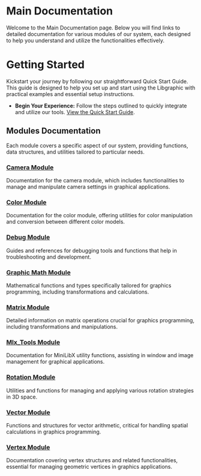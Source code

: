 # Main Documentation

Welcome to the Main Documentation page. Below you will find links to detailed documentation for various modules of our system, each designed to help you understand and utilize the functionalities effectively.

# Getting Started

Kickstart your journey by following our straightforward Quick Start Guide. This guide is designed to help you set up and start using the Libgraphic with practical examples and essential setup instructions.

- **Begin Your Experience:** Follow the steps outlined to quickly integrate and utilize our tools. [View the Quick Start Guide](./quick_start/quick_start.md).

## Modules Documentation

Each module covers a specific aspect of our system, providing functions, data structures, and utilities tailored to particular needs.

### [Camera Module](./camera/camera-doc.md)
Documentation for the camera module, which includes functionalities to manage and manipulate camera settings in graphical applications.

### [Color Module](./color/color-doc.md)
Documentation for the color module, offering utilities for color manipulation and conversion between different color models.

### [Debug Module](./debug/debug-doc.md)
Guides and references for debugging tools and functions that help in troubleshooting and development.

### [Graphic Math Module](./graphic_math/g_math-doc.md)
Mathematical functions and types specifically tailored for graphics programming, including transformations and calculations.

### [Matrix Module](./matrix/matrix-doc.md)
Detailed information on matrix operations crucial for graphics programming, including transformations and manipulations.

### [Mlx_Tools Module](./mlx_tools/mlx-tools-doc.md)
Documentation for MiniLibX utility functions, assisting in window and image management for graphical applications.

### [Rotation Module](./rotation/rotation-doc.md)
Utilities and functions for managing and applying various rotation strategies in 3D space.

### [Vector Module](./vector/vector-doc.md)
Functions and structures for vector arithmetic, critical for handling spatial calculations in graphics programming.

### [Vertex Module](./vertex/vertex-doc.md)
Documentation covering vertex structures and related functionalities, essential for managing geometric vertices in graphics applications.
